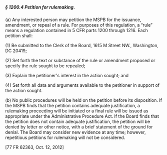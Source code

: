 ##### § 1200.4 Petition for rulemaking. #####

(a) Any interested person may petition the MSPB for the issuance, amendment, or repeal of a rule. For purposes of this regulation, a “rule” means a regulation contained in 5 CFR parts 1200 through 1216. Each petition shall:

(1) Be submitted to the Clerk of the Board, 1615 M Street NW., Washington, DC 20419;

(2) Set forth the text or substance of the rule or amendment proposed or specify the rule sought to be repealed;

(3) Explain the petitioner's interest in the action sought; and

(4) Set forth all data and arguments available to the petitioner in support of the action sought.

(b) No public procedures will be held on the petition before its disposition. If the MSPB finds that the petition contains adequate justification, a rulemaking proceeding will be initiated or a final rule will be issued as appropriate under the Administrative Procedure Act. If the Board finds that the petition does not contain adequate justification, the petition will be denied by letter or other notice, with a brief statement of the ground for denial. The Board may consider new evidence at any time; however, repetitious petitions for rulemaking will not be considered.

[77 FR 62363, Oct. 12, 2012]